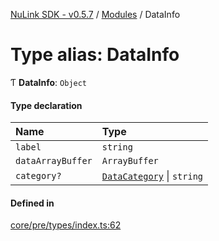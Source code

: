 [NuLink SDK - v0.5.7](../README.md) / [Modules](../modules.md) / DataInfo

# Type alias: DataInfo

Ƭ **DataInfo**: `Object`

#### Type declaration

| Name | Type |
| :------ | :------ |
| `label` | `string` |
| `dataArrayBuffer` | `ArrayBuffer` |
| `category?` | [`DataCategory`](../enums/DataCategory.md) \| `string` |

#### Defined in

[core/pre/types/index.ts:62](https://github.com/NuLink-network/nulink-sdk/blob/11cbdd7/src/core/pre/types/index.ts#L62)
